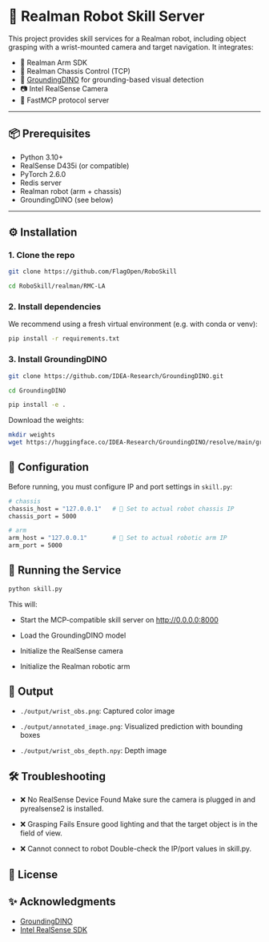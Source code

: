 # 🤖 Realman Robot Skill Server

This project provides skill services for a Realman robot, including object grasping with a wrist-mounted camera and target navigation. It integrates:

- 🦾 Realman Arm SDK
- 🦿 Realman Chassis Control (TCP)
- 🎯 [GroundingDINO](https://github.com/IDEA-Research/GroundingDINO) for grounding-based visual detection
- 📷 Intel RealSense Camera
- 🧠 FastMCP protocol server

---

## 📦 Prerequisites

- Python 3.10+
- RealSense D435i (or compatible)
- PyTorch 2.6.0
- Redis server
- Realman robot (arm + chassis)
- GroundingDINO (see below)

---

## ⚙️ Installation

### 1. Clone the repo

```bash
git clone https://github.com/FlagOpen/RoboSkill

cd RoboSkill/realman/RMC-LA

```

### 2. Install dependencies

We recommend using a fresh virtual environment (e.g. with conda or venv):

```bash
pip install -r requirements.txt
```

### 3. Install GroundingDINO
```bash
git clone https://github.com/IDEA-Research/GroundingDINO.git

cd GroundingDINO

pip install -e .

```
Download the weights:
```bash
mkdir weights
wget https://huggingface.co/IDEA-Research/GroundingDINO/resolve/main/groundingdino_swint_ogc.pth -P weights/
```

## 🔧 Configuration
Before running, you must configure IP and port settings in `skill.py`:

```bash
# chassis
chassis_host = "127.0.0.1"   # 🔁 Set to actual robot chassis IP
chassis_port = 5000

# arm
arm_host = "127.0.0.1"       # 🔁 Set to actual robotic arm IP
arm_port = 5000

```

## 🚀 Running the Service
```bash
python skill.py
```
This will:

+ Start the MCP-compatible skill server on http://0.0.0.0:8000

+ Load the GroundingDINO model

+ Initialize the RealSense camera

+ Initialize the Realman robotic arm



## 📂 Output

+ `./output/wrist_obs.png`: Captured color image

+ `./output/annotated_image.png`: Visualized prediction with bounding boxes

+ `./output/wrist_obs_depth.npy`: Depth image



## 🛠️ Troubleshooting

+ ❌ No RealSense Device Found
Make sure the camera is plugged in and pyrealsense2 is installed.

+ ❌ Grasping Fails
Ensure good lighting and that the target object is in the field of view.

+ ❌ Cannot connect to robot
Double-check the IP/port values in skill.py.


## 📄 License



## ✨ Acknowledgments
+ [GroundingDINO](https://github.com/IDEA-Research/GroundingDINO)
+ [Intel RealSense SDK](https://github.com/IntelRealSense/librealsense)